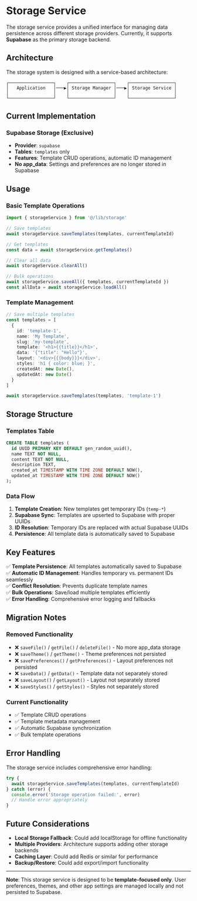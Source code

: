 # Storage Service

The storage service provides a unified interface for managing data persistence across different storage providers. Currently, it supports **Supabase** as the primary storage backend.

## Architecture

The storage system is designed with a service-based architecture:

```
┌─────────────────┐    ┌─────────────────┐    ┌─────────────────┐
│   Application   │───▶│ Storage Manager │───▶│ Storage Service │
│                 │    │                 │    │                 │
└─────────────────┘    └─────────────────┘    └─────────────────┘
```

## Current Implementation

### **Supabase Storage** (Exclusive)
- **Provider**: `supabase`
- **Tables**: `templates` only
- **Features**: Template CRUD operations, automatic ID management
- **No app_data**: Settings and preferences are no longer stored in Supabase

## Usage

### **Basic Template Operations**

```typescript
import { storageService } from '@/lib/storage'

// Save templates
await storageService.saveTemplates(templates, currentTemplateId)

// Get templates
const data = await storageService.getTemplates()

// Clear all data
await storageService.clearAll()

// Bulk operations
await storageService.saveAll({ templates, currentTemplateId })
const allData = await storageService.loadAll()
```

### **Template Management**

```typescript
// Save multiple templates
const templates = [
  {
    id: 'template-1',
    name: 'My Template',
    slug: 'my-template',
    template: '<h1>{{title}}</h1>',
    data: '{"title": "Hello"}',
    layout: '<div>{{{body}}}</div>',
    styles: 'h1 { color: blue; }',
    createdAt: new Date(),
    updatedAt: new Date()
  }
]

await storageService.saveTemplates(templates, 'template-1')
```

## Storage Structure

### **Templates Table**
```sql
CREATE TABLE templates (
  id UUID PRIMARY KEY DEFAULT gen_random_uuid(),
  name TEXT NOT NULL,
  content TEXT NOT NULL,
  description TEXT,
  created_at TIMESTAMP WITH TIME ZONE DEFAULT NOW(),
  updated_at TIMESTAMP WITH TIME ZONE DEFAULT NOW()
);
```

### **Data Flow**
1. **Template Creation**: New templates get temporary IDs (`temp-*`)
2. **Supabase Sync**: Templates are upserted to Supabase with proper UUIDs
3. **ID Resolution**: Temporary IDs are replaced with actual Supabase UUIDs
4. **Persistence**: All template data is automatically saved to Supabase

## Key Features

✅ **Template Persistence**: All templates automatically saved to Supabase  
✅ **Automatic ID Management**: Handles temporary vs. permanent IDs seamlessly  
✅ **Conflict Resolution**: Prevents duplicate template names  
✅ **Bulk Operations**: Save/load multiple templates efficiently  
✅ **Error Handling**: Comprehensive error logging and fallbacks  

## Migration Notes

### **Removed Functionality**
- ❌ `saveFile()` / `getFile()` / `deleteFile()` - No more app_data storage
- ❌ `saveTheme()` / `getTheme()` - Theme preferences not persisted
- ❌ `savePreferences()` / `getPreferences()` - Layout preferences not persisted
- ❌ `saveData()` / `getData()` - Template data not separately stored
- ❌ `saveLayout()` / `getLayout()` - Layout not separately stored
- ❌ `saveStyles()` / `getStyles()` - Styles not separately stored

### **Current Functionality**
- ✅ Template CRUD operations
- ✅ Template metadata management
- ✅ Automatic Supabase synchronization
- ✅ Bulk template operations

## Error Handling

The storage service includes comprehensive error handling:

```typescript
try {
  await storageService.saveTemplates(templates, currentTemplateId)
} catch (error) {
  console.error('Storage operation failed:', error)
  // Handle error appropriately
}
```

## Future Considerations

- **Local Storage Fallback**: Could add localStorage for offline functionality
- **Multiple Providers**: Architecture supports adding other storage backends
- **Caching Layer**: Could add Redis or similar for performance
- **Backup/Restore**: Could add export/import functionality

---

**Note**: This storage service is designed to be **template-focused only**. User preferences, themes, and other app settings are managed locally and not persisted to Supabase.
